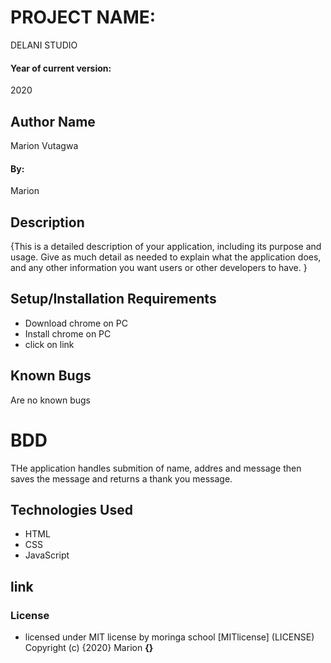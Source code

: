 # PROJECT NAME:
DELANI STUDIO
#### Year of current version: 
2020
## Author Name
Marion Vutagwa
#### By:
Marion
## Description
{This is a detailed description of your application, including its purpose and usage.  Give as much detail as needed to explain what the application does, and any other information you want users or other developers to have. }
## Setup/Installation Requirements
* Download chrome on PC
* Install chrome on PC
* click on link
## Known Bugs
Are no known bugs
# BDD
THe application handles submition of name, addres and message then saves the message and returns a thank you message.
## Technologies Used
* HTML
* CSS 
* JavaScript
## link

### License
* licensed under MIT license by moringa school [MITlicense] (LICENSE)
Copyright (c) {2020} Marion **{}**
